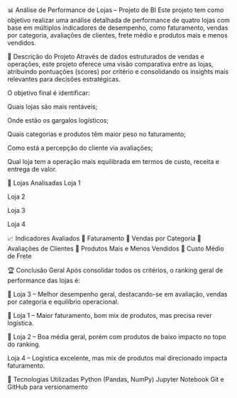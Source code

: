 📊 Análise de Performance de Lojas – Projeto de BI
Este projeto tem como objetivo realizar uma análise detalhada de performance de quatro lojas com base em múltiplos indicadores de desempenho, como faturamento, vendas por categoria, avaliações de clientes, frete médio e produtos mais e menos vendidos.

🧾 Descrição do Projeto
Através de dados estruturados de vendas e operações, este projeto oferece uma visão comparativa entre as lojas, atribuindo pontuações (scores) por critério e consolidando os insights mais relevantes para decisões estratégicas.

O objetivo final é identificar:

Quais lojas são mais rentáveis;

Onde estão os gargalos logísticos;

Quais categorias e produtos têm maior peso no faturamento;

Como está a percepção do cliente via avaliações;

Qual loja tem a operação mais equilibrada em termos de custo, receita e entrega de valor.

🏪 Lojas Analisadas
Loja 1

Loja 2

Loja 3

Loja 4

📈 Indicadores Avaliados
🔹 Faturamento
🔹 Vendas por Categoria
🔹 Avaliações de Clientes
🔹 Produtos Mais e Menos Vendidos
🔹 Custo Médio de Frete

🏆 Conclusão Geral
Após consolidar todos os critérios, o ranking geral de performance das lojas é:

🥇 Loja 3 – Melhor desempenho geral, destacando-se em avaliação, vendas por categoria e equilíbrio operacional.

🥈 Loja 1 – Maior faturamento, bom mix de produtos, mas precisa rever logística.

🥉 Loja 2 – Boa média geral, porém com produtos de baixo impacto no topo do ranking.

Loja 4 – Logística excelente, mas mix de produtos mal direcionado impacta faturamento.

💼 Tecnologias Utilizadas
Python (Pandas, NumPy)
Jupyter Notebook
Git e GitHub para versionamento
